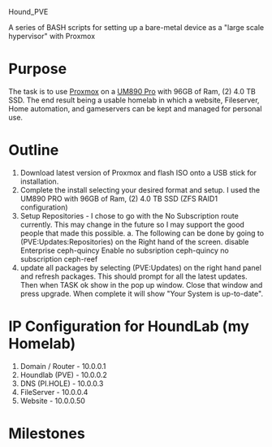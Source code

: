 Hound_PVE

A series of BASH scripts for setting up a bare-metal device as a \"large
scale hypervisor\" with Proxmox

# Purpose

The task is to use [Proxmox](https://www.proxmox.com/en/) on a [UM890
Pro](https://store.minisforum.com/products/minisforum-um890pro?_pos=1&_sid=b97dfcda4&_ss=r)
with 96GB of Ram, (2) 4.0 TB SSD. The end result being a usable homelab in which  a website, Fileserver, Home automation, and gameservers can be kept and managed for personal use.


# Outline
1. Download latest version of Proxmox and flash ISO onto a USB stick for installation.
2. Complete the install selecting your desired format and setup. I used the UM890 PRO with 96GB of Ram, (2) 4.0 TB SSD (ZFS RAID1 configuration)
3. Setup Repositories - I chose to go with the No Subscription route currently. This may change in the future so I may support the good people that made this possible.
  a. The following can be done by going to (PVE:Updates:Repositories) on the Right hand of the screen.
    disable 
      Enterprise ceph-quincy
   Enable
       no subsription ceph-quincy
       no subscription ceph-reef
 4. update all packages by selecting (PVE:Updates) on the right hand panel and refresh packages. This should prompt for all the latest updates. Then when TASK ok show in the pop up window. Close that window and press upgrade. When complete it will show "Your System is up-to-date".

# IP Configuration for HoundLab (my Homelab)
  1. Domain / Router - 10.0.0.1
  2. Houndlab (PVE) - 10.0.0.2
  3. DNS (PI.HOLE) - 10.0.0.3
  4. FileServer - 10.0.0.4
  5. Website - 10.0.0.50
  
# Milestones


